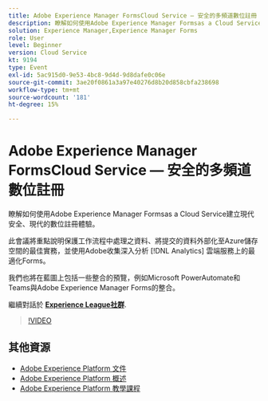 ```yaml
---
title: Adobe Experience Manager FormsCloud Service — 安全的多頻道數位註冊
description: 瞭解如何使用Adobe Experience Manager Formsas a Cloud Service建立現代安全、現代的數位註冊體驗。 此會議將重點說明保護工作流程中處理之資料、將提交的資料外部化至Azure儲存空間的最佳實務，並使用Adobe收集深入分析 [!DNL Analytics] 雲端服務上的最適化Forms。
solution: Experience Manager,Experience Manager Forms
role: User
level: Beginner
version: Cloud Service
kt: 9194
type: Event
exl-id: 5ac915d0-9e53-4bc8-9d4d-9d8dafe0c06e
source-git-commit: 3ae20f0861a3a97e40276d8b20d858cbfa238698
workflow-type: tm+mt
source-wordcount: '181'
ht-degree: 15%

---
```


# Adobe Experience Manager FormsCloud Service — 安全的多頻道數位註冊

瞭解如何使用Adobe Experience Manager Formsas a Cloud Service建立現代安全、現代的數位註冊體驗。

此會議將重點說明保護工作流程中處理之資料、將提交的資料外部化至Azure儲存空間的最佳實務，並使用Adobe收集深入分析 [!DNL Analytics] 雲端服務上的最適化Forms。

我們也將在藍圖上包括一些整合的預覽，例如Microsoft PowerAutomate和Teams與Adobe Experience Manager Forms的整合。

繼續對話於 **[Experience League社群](https://adobe.ly/3CQjKgg)**.

>[!VIDEO](https://video.tv.adobe.com/v/337887/?quality=12&learn=on&hidetitle=true)

## 其他資源

- [Adobe Experience Platform 文件](https://experienceleague.adobe.com/docs/experience-platform.html)
- [Adobe Experience Platform 概述](https://experienceleague.adobe.com/docs/experience-platform/landing/home.html?lang=zh-Hant)
- [Adobe Experience Platform 教學課程](https://experienceleague.adobe.com/docs/platform-learn/tutorials/overview.html?lang=zh-Hant)
